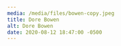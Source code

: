 ```yaml
---
media: /media/files/bowen-copy.jpeg
title: Dore Bowen
alt: Dore Bowen
date: 2020-08-12 18:47:00 -0500
---
```


